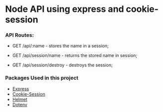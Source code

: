# Node API using express and cookie-session


### API Routes:
 - GET /api/:name - stores the name in a session;

 - GET /api/session/name - returns the stored name in session;

 - GET /api/session/destroy - destroys the session;

 ### Packages Used in this project

 
- [Express](https://www.npmjs.com/package/express)
- [Cookie-Session](https://www.npmjs.com/package/cookie-session)
- [Helmet](https://www.npmjs.com/package/helmet)
- [Dotenv](https://www.npmjs.com/package/dotenv)
